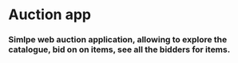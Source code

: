 # Auction app

### Simlpe web auction application, allowing to explore the catalogue, bid on on items, see all the bidders for items.

